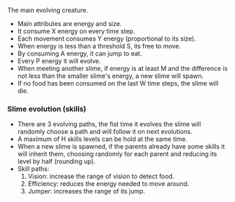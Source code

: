 The main evolving creature.
- Main attributes are energy and size.
- It consume X energy on every time step.
- Each movement consumes Y energy (proportional to its size).
- When energy is less than a threshold S, its free to move.
- By consuming A energy, it can jump to eat.
- Every P energy it will evolve.
- When meeting another slime, if energy is at least M and the difference
  is not less than the smaller slime's energy, a new slime will spawn.
- If no food has been consumed on the last W time steps, the slime will die.

### Slime evolution (skills)
- There are 3 evolving paths, the fist time it evolves the slime will randomly
  choose a path and will follow it on next evolutions.
- A maximum of H skills levels can be hold at the same time.
- When a new slime is spawned, if the parents already have some skills it will
  inherit them, choosing randomly for each parent and reducing its level by
  half (rounding up).
- Skill paths:
  1) Vision: increase the range of vision to detect food.
  2) Efficiency: reduces the energy needed to move around.
  3) Jumper: increases the range of its jump.